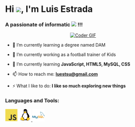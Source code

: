
<h1>Hi <img src="https://github.com/TheDudeThatCode/TheDudeThatCode/blob/master/Assets/Hi.gif" width="38px">, I'm Luis Estrada</h1>

<h3>A passionate of informatic <img src="https://media.giphy.com/media/WUlplcMpOCEmTGBtBW/giphy.gif" width="30"> !!!</h3>

<p align="center">
<a href="#"><img src="https://media.giphy.com/media/SWoSkN6DxTszqIKEqv/giphy.gif" alt="Coder GIF" width="500" height="400"></a>
</p>

- 🌱 I’m currently learning a degree named DAM

- 🔭 I’m currently working as a football trainer of Kids

- 🌱 I’m currently learning **JavaScript, HTML5, MySQL, CSS**

- 📫 How to reach me: **luestsu@gmail.com**

- ⚡ What I like to do: **I like so much exploring new things**

<h3 align="left">Languages and Tools:</h3>
<p><img src="https://raw.githubusercontent.com/devicons/devicon/master/icons/javascript/javascript-original.svg" alt="javascript" width="40" height="40"/> </a> <a href="https://www.linux.org/" target="_blank" rel="noreferrer"> <img src="https://raw.githubusercontent.com/devicons/devicon/master/icons/linux/linux-original.svg" alt="linux" width="40" height="40"/> </a> <a href="https://www.mysql.com/" target="_blank" rel="noreferrer"> <img src="https://raw.githubusercontent.com/devicons/devicon/master/icons/mysql/mysql-original-wordmark.svg" alt="mysql" width="40" height="40"/> </a> <a href="https://nodejs.org" target="_blank" rel="noreferrer"></p>

